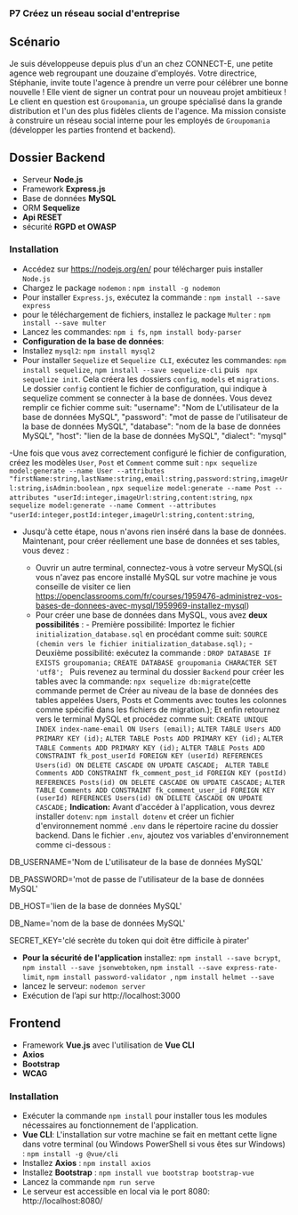 ### P7 Créez un réseau social d'entreprise

## Scénario

Je suis développeuse depuis plus d'un an chez CONNECT-E, une petite agence web regroupant une douzaine d'employés.
Votre directrice, Stéphanie, invite toute l'agence à prendre un verre pour célébrer une bonne nouvelle ! Elle vient de signer un contrat pour un nouveau projet ambitieux !
Le client en question est `Groupomania`, un groupe spécialisé dans la grande distribution et l'un des plus fidèles clients de l'agence.
Ma mission consiste à construire un réseau social interne pour les employés de `Groupomania` (développer les parties frontend et backend).

## Dossier Backend

- Serveur **Node.js**
- Framework **Express.js**
- Base de données **MySQL**
- ORM **Sequelize**
- **Api RESET**
- sécurité **RGPD et OWASP**

### Installation

- Accédez sur https://nodejs.org/en/ pour télécharger puis installer `Node.js`
- Chargez le package `nodemon` : `npm install -g nodemon`
- Pour installer `Express.js`, exécutez la commande : `npm install --save express`
- pour le téléchargement de fichiers, installez le package `Multer` : `npm install --save multer`
- Lancez les commandes: `npm i fs`, `npm install body-parser`
- **Configuration de la base de données**:
- Installez `mysql2`: `npm install mysql2`
- Pour installer `Sequelize` et `Sequelize CLI`, exécutez les commandes: `npm install sequelize`, `npm install --save sequelize-cli` puis ` npx sequelize init`. Cela créera les dossiers `config`, `models` et `migrations`.
  Le dossier `config` contient le fichier de configuration, qui indique à sequelize comment se connecter à la base de données. Vous devez remplir ce fichier comme suit:
  "username": "Nom de L'utilisateur de la base de données MySQL",
  "password": "mot de passe de l'utilisateur de la base de données MySQL",
  "database": "nom de la base de données MySQL",
  "host": "lien de la base de données MySQL",
  "dialect": "mysql"

-Une fois que vous avez correctement configuré le fichier de configuration, créez les modèles `User`, `Post` et `Comment` comme suit :
`npx sequelize model:generate --name User --attributes "firstName:string,lastName:string,email:string,password:string,imageUrl:string,isAdmin:boolean` ,
`npx sequelize model:generate --name Post --attributes "userId:integer,imageUrl:string,content:string`,
`npx sequelize model:generate --name Comment --attributes "userId:integer,postId:integer,imageUrl:string,content:string`,

- Jusqu'à cette étape, nous n'avons rien inséré dans la base de données. Maintenant, pour créer réellement une base de données et ses tables, vous devez :

  - Ouvrir un autre terminal, connectez-vous à votre serveur MySQL(si vous n'avez pas encore installé MySQL sur votre machine je vous conseille de visiter ce lien https://openclassrooms.com/fr/courses/1959476-administrez-vos-bases-de-donnees-avec-mysql/1959969-installez-mysql)
  - Pour créer une base de données dans MySQL, vous avez **deux possibilités** : - Première possibilité: Importez le fichier `initialization_database.sql` en procédant comme suit:
    `SOURCE (chemin vers le fichier initialization_database.sql);` - Deuxième possibilité: exécutez la commande : `DROP DATABASE IF EXISTS groupomania;` `CREATE DATABASE groupomania CHARACTER SET 'utf8'; `
    Puis revenez au terminal du dossier `Backend` pour créer les tables avec la commande: `npx sequelize db:migrate`(cette commande permet de Créer au niveau de la base de données des tables appelées Users, Posts et Comments avec toutes les colonnes comme spécifié dans les fichiers de migration.);
    Et enfin retournez vers le terminal MySQL et procédez comme suit: `CREATE UNIQUE INDEX index-name-email ON Users (email);` `ALTER TABLE Users ADD PRIMARY KEY (id);` `ALTER TABLE Posts ADD PRIMARY KEY (id);` `ALTER TABLE Comments ADD PRIMARY KEY (id);` `ALTER TABLE Posts ADD CONSTRAINT fk_post_userId FOREIGN KEY (userId) REFERENCES Users(id) ON DELETE CASCADE ON UPDATE CASCADE;` ` ALTER TABLE Comments ADD CONSTRAINT fk_comment_post_id FOREIGN KEY (postId) REFERENCES Posts(id) ON DELETE CASCADE ON UPDATE CASCADE;` `ALTER TABLE Comments ADD CONSTRAINT fk_comment_user_id FOREIGN KEY (userId) REFERENCES Users(id) ON DELETE CASCADE ON UPDATE CASCADE;`
    **Indication:**
    Avant d'accéder à l'application, vous devrez installer `dotenv`: `npm install dotenv` et créer un fichier d'environnement nommé `.env` dans le répertoire racine du dossier backend. Dans le fichier `.env`, ajoutez vos variables d'environnement comme ci-dessous :

DB_USERNAME='Nom de L'utilisateur de la base de données MySQL'

DB_PASSWORD='mot de passe de l'utilisateur de la base de données MySQL'

DB_HOST='lien de la base de données MySQL'

DB_Name='nom de la base de données MySQL'

SECRET_KEY='clé secrète du token qui doit être difficile à pirater'

- **Pour la sécurité de l'application** installez: `npm install --save bcrypt`, `npm install --save jsonwebtoken`, `npm install --save express-rate-limit`, `npm install password-validator `, `npm install helmet --save `
- lancez le serveur: `nodemon server`
- Exécution de l’api sur http://localhost:3000

## Frontend

- Framework **Vue.js** avec l'utilisation de **Vue CLI**
- **Axios**
- **Bootstrap**
- **WCAG**

### Installation

- Exécuter la commande `npm install` pour installer tous les modules nécessaires au fonctionnement de l'application.
- **Vue CLI**: L'installation sur votre machine se fait en mettant cette ligne dans votre terminal (ou Windows PowerShell si vous êtes sur Windows) : `npm install -g @vue/cli`
- Installez **Axios** : `npm install axios`
- Installez **Bootstrap** : `npm install vue bootstrap bootstrap-vue`
- Lancez la commande `npm run serve`
- Le serveur est accessible en local via le port 8080: http://localhost:8080/
